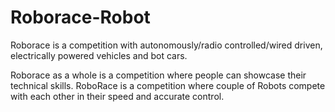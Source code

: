 # Roborace-Robot



Roborace is a competition with autonomously/radio controlled/wired driven, electrically powered vehicles and bot cars.

Roborace as a whole is a competition where people can showcase their technical skills. RoboRace is a competition where couple of Robots compete with each other in their speed and accurate control.

